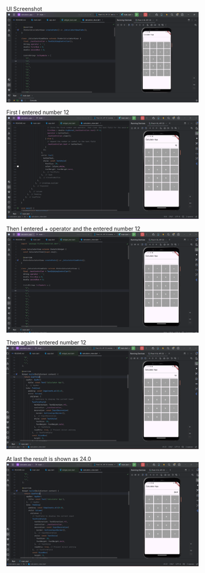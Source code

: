 

UI Screenshot
![UI Screenshot](output1.png)

First I entered number 12
![First I entered number 12](output2.png)

Then I entered + operator and the entered number 12 
![Then I entered + operator and the entered number 12 dissapeared](output3.png)

Then again I entered number 12
![Then again I entered number 12](output4.png)

At last the result is shown as 24.0
![At last the result is shown as 24.0](output5.png)




